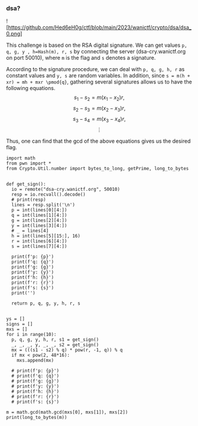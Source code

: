 

### dsa?


![https://github.com/Hed6eH0g/ctf/blob/main/2023/wanictf/crypto/dsa/dsa_0.png]

This challenge is based on the RSA digital signature.
We can get values `p, q, g, y , h=Hash(m), r, s` by connecting the server (dsa-cry.wanictf.org on port 50010), where `m` is the flag and `s` denotes a signature.

According to the signature procedure, we can deal with `p, q, g, h, r` as constant values and `y, s` are random variables.
In addition, since `s = m(h + xr) = mh + mxr \pmod{q}`, gathering several signatures allows us to have the following equations.
$$s_1 - s_2 = m(x_1 - x_2)r,$$ 
$$s_2 - s_3 = m(x_2 - x_3)r,$$ 
$$s_3 - s_4 = m(x_3 - x_4)r,$$
$$\vdots$$

Thus, one can find that the gcd of the above equations gives us the desired flag.

```
import math
from pwn import *
from Crypto.Util.number import bytes_to_long, getPrime, long_to_bytes


def get_sign():
  io = remote("dsa-cry.wanictf.org", 50010)
  resp = io.recvall().decode()
  # print(resp)
  lines = resp.split('\n')
  p = int(lines[0][4:])
  q = int(lines[1][4:])
  g = int(lines[2][4:])
  y = int(lines[3][4:])
  # _ = lines[4]
  h = int(lines[5][15:], 16)
  r = int(lines[6][4:])
  s = int(lines[7][4:])
  
  print(f'p: {p}')
  print(f'q: {q}')
  print(f'g: {g}')
  print(f'y: {y}')
  print(f'h: {h}')
  print(f'r: {r}')
  print(f's: {s}')
  print('')

  return p, q, g, y, h, r, s


ys = []
signs = []
mxs = []
for i in range(10):
  p, q, g, y, h, r, s1 = get_sign()
  _, _, _, y, _, _, s2 = get_sign()
  mx = (((s1 - s2) % q) * pow(r, -1, q)) % q
  if mx < pow(2, 48*16):
    mxs.append(mx)

  # print(f'p: {p}')
  # print(f'q: {q}')
  # print(f'g: {g}')
  # print(f'y: {y}')
  # print(f'h: {h}')
  # print(f'r: {r}')
  # print(f's: {s}')

m = math.gcd(math.gcd(mxs[0], mxs[1]), mxs[2])
print(long_to_bytes(m))
```
